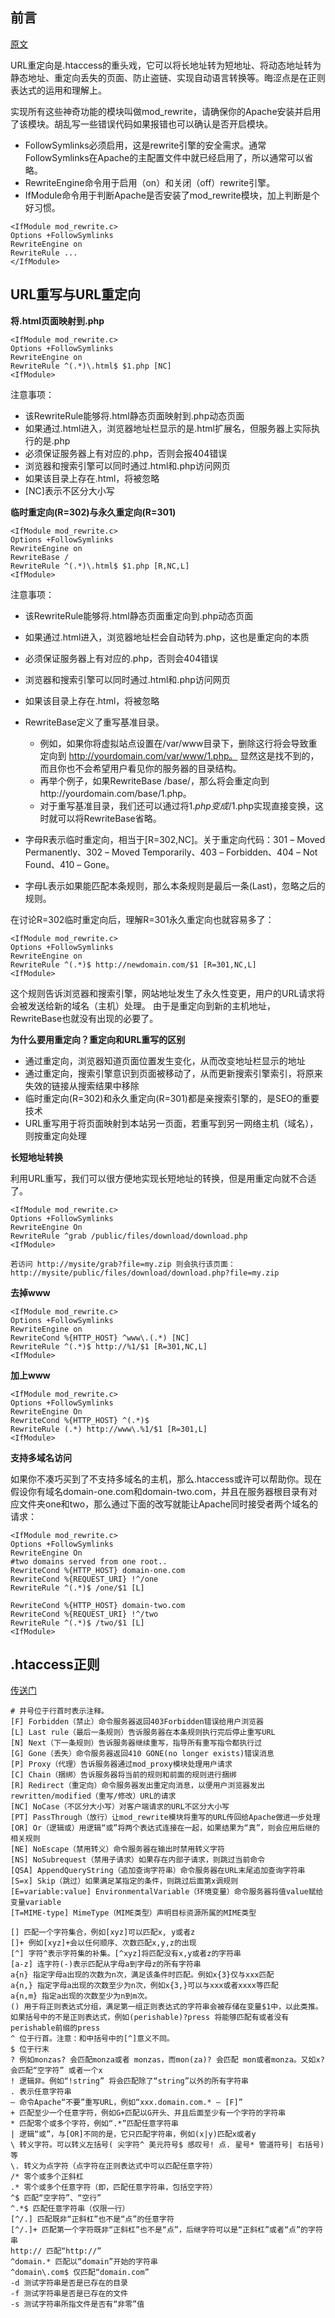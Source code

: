 前言
---------

[原文](http://lesca.me/archives/htaccess-rewrite.html/comment-page-1#rewrite3)

URL重定向是.htaccess的重头戏，它可以将长地址转为短地址、将动态地址转为静态地址、重定向丢失的页面、防止盗链、实现自动语言转换等。晦涩点是在正则表达式的运用和理解上。

实现所有这些神奇功能的模块叫做mod_rewrite，请确保你的Apache安装并启用了该模块。胡乱写一些错误代码如果报错也可以确认是否开启模块。

* FollowSymlinks必须启用，这是rewrite引擎的安全需求。通常FollowSymlinks在Apache的主配置文件中就已经启用了，所以通常可以省略。
* RewriteEngine命令用于启用（on）和关闭（off）rewrite引擎。
* IfModule命令用于判断Apache是否安装了mod_rewrite模块，加上判断是个好习惯。

```
<IfModule mod_rewrite.c>
Options +FollowSymlinks 
RewriteEngine on
RewriteRule ...
</IfModule>
```

URL重写与URL重定向
------------------

**将.html页面映射到.php**
```
<IfModule mod_rewrite.c>
Options +FollowSymlinks
RewriteEngine on
RewriteRule ^(.*)\.html$ $1.php [NC]
<IfModule>
```
注意事项：

* 该RewriteRule能够将.html静态页面映射到.php动态页面
* 如果通过.html进入，浏览器地址栏显示的是.html扩展名，但服务器上实际执行的是.php
* 必须保证服务器上有对应的.php，否则会报404错误
* 浏览器和搜索引擎可以同时通过.html和.php访问网页
* 如果该目录上存在.html，将被忽略
* [NC]表示不区分大小写

**临时重定向(R=302)与永久重定向(R=301)**
```
<IfModule mod_rewrite.c>
Options +FollowSymlinks
RewriteEngine on
RewriteBase /
RewriteRule ^(.*)\.html$ $1.php [R,NC,L]
<IfModule>
```
注意事项：

* 该RewriteRule能够将.html静态页面重定向到.php动态页面
* 如果通过.html进入，浏览器地址栏会自动转为.php，这也是重定向的本质
* 必须保证服务器上有对应的.php，否则会404错误
* 浏览器和搜索引擎可以同时通过.html和.php访问网页
* 如果该目录上存在.html，将被忽略
* RewriteBase定义了重写基准目录。

  * 例如，如果你将虚拟站点设置在/var/www目录下，删除这行将会导致重定向到 http://yourdomain.com/var/www/1.php。 显然这是找不到的，而且你也不会希望用户看见你的服务器的目录结构。
  * 再举个例子，如果RewriteBase /base/，那么将会重定向到http://yourdomain.com/base/1.php。
  * 对于重写基准目录，我们还可以通过将$1.php变成/$1.php实现直接变换，这时就可以将RewriteBase省略。

* 字母R表示临时重定向，相当于[R=302,NC]。关于重定向代码：301 – Moved Permanently、302 – Moved Temporarily、403 – Forbidden、404 – Not Found、410 – Gone。

* 字母L表示如果能匹配本条规则，那么本条规则是最后一条(Last)，忽略之后的规则。

在讨论R=302临时重定向后，理解R=301永久重定向也就容易多了：
```
<IfModule mod_rewrite.c>
Options +FollowSymlinks
RewriteEngine on
RewriteRule ^(.*)$ http://newdomain.com/$1 [R=301,NC,L]
<IfModule>
```
这个规则告诉浏览器和搜索引擎，网站地址发生了永久性变更，用户的URL请求将会被发送给新的域名（主机）处理。
由于是重定向到新的主机地址，RewriteBase也就没有出现的必要了。

**为什么要用重定向？重定向和URL重写的区别**

* 通过重定向，浏览器知道页面位置发生变化，从而改变地址栏显示的地址
* 通过重定向，搜索引擎意识到页面被移动了，从而更新搜索引擎索引，将原来失效的链接从搜索结果中移除
* 临时重定向(R=302)和永久重定向(R=301)都是亲搜索引擎的，是SEO的重要技术
* URL重写用于将页面映射到本站另一页面，若重写到另一网络主机（域名），则按重定向处理

**长短地址转换**

利用URL重写，我们可以很方便地实现长短地址的转换，但是用重定向就不合适了。
```
<IfModule mod_rewrite.c>
Options +FollowSymlinks
RewriteEngine On
RewriteRule ^grab /public/files/download/download.php
<IfModule>
```
```
若访问 http://mysite/grab?file=my.zip 则会执行该页面： http://mysite/public/files/download/download.php?file=my.zip
```

**去掉www**
```
<IfModule mod_rewrite.c>
Options +FollowSymlinks
RewriteEngine on
RewriteCond %{HTTP_HOST} ^www\.(.*) [NC]
RewriteRule ^(.*)$ http://%1/$1 [R=301,NC,L]
<IfModule>
```

**加上www**
```
<IfModule mod_rewrite.c>
Options +FollowSymlinks
RewriteEngine On
RewriteCond %{HTTP_HOST} ^(.*)$
RewriteRule (.*) http://www\.%1/$1 [R=301,L]
<IfModule>
```

**支持多域名访问**

如果你不凑巧买到了不支持多域名的主机，那么.htaccess或许可以帮助你。现在假设你有域名domain-one.com和domain-two.com，并且在服务器根目录有对应文件夹one和two，那么通过下面的改写就能让Apache同时接受者两个域名的请求：
```
<IfModule mod_rewrite.c>
Options +FollowSymlinks
RewriteEngine On
#two domains served from one root..
RewriteCond %{HTTP_HOST} domain-one.com
RewriteCond %{REQUEST_URI} !^/one
RewriteRule ^(.*)$ /one/$1 [L]

RewriteCond %{HTTP_HOST} domain-two.com
RewriteCond %{REQUEST_URI} !^/two
RewriteRule ^(.*)$ /two/$1 [L]
<IfModule>
```

.htaccess正则
-------------

[传送门](http://lesca.me/archives/htaccess-appendix.html)

```
# 井号位于行首时表示注释。
[F] Forbidden（禁止）命令服务器返回403Forbidden错误给用户浏览器
[L] Last rule（最后一条规则）告诉服务器在本条规则执行完后停止重写URL
[N] Next（下一条规则）告诉服务器继续重写，指导所有重写指令都执行过
[G] Gone（丢失）命令服务器返回410 GONE(no longer exists)错误消息
[P] Proxy（代理）告诉服务器通过mod_proxy模块处理用户请求
[C] Chain（捆绑）告诉服务器将当前的规则和前面的规则进行捆绑
[R] Redirect（重定向）命令服务器发出重定向消息，以便用户浏览器发出rewritten/modified（重写/修改）URL的请求
[NC] NoCase（不区分大小写）对客户端请求的URL不区分大小写
[PT] PassThrough（放行）让mod_rewrite模块将重写的URL传回给Apache做进一步处理
[OR] Or（逻辑或）用逻辑“或”将两个表达式连接在一起，如果结果为“真”，则会应用后继的相关规则
[NE] NoEscape（禁用转义）命令服务器在输出时禁用转义字符
[NS] NoSubrequest（禁用子请求）如果存在内部子请求，则跳过当前命令
[QSA] AppendQueryString（追加查询字符串）命令服务器在URL末尾追加查询字符串
[S=x] Skip（跳过）如果满足某指定的条件，则跳过后面第x调规则
[E=variable:value] EnvironmentalVariable（环境变量）命令服务器将值value赋给变量variable
[T=MIME-type] MimeType（MIME类型）声明目标资源所属的MIME类型
```

```
[] 匹配一个字符集合，例如[xyz]可以匹配x, y或者z
[]+ 例如[xyz]+会以任何顺序、次数匹配x,y,z的出现
[^] 字符^表示字符集的补集。[^xyz]将匹配没有x,y或者z的字符串
[a-z] 连字符(-)表示匹配从字母a到字母z的所有字符串
a{n} 指定字母a出现的次数为n次，满足该条件时匹配。例如x{3}仅与xxx匹配
a{n,} 指定字母a出现的次数至少为n次，例如x{3,}可以与xxx或者xxxx等匹配
a{n,m} 指定a出现的次数至少为n到m次。
() 用于将正则表达式分组，满足第一组正则表达式的字符串会被存储在变量$1中，以此类推。如果括号中的不是正则表达式，例如(perishable)?press 将能够匹配有或者没有perishable前缀的press
^ 位于行首。注意：和中括号中的[^]意义不同。
$ 位于行末
? 例如monzas? 会匹配monza或者 monzas，而mon(za)? 会匹配 mon或者monza。又如x? 会匹配“空字符” 或者一个x
! 逻辑非。例如“!string” 将会匹配除了“string”以外的所有字符串
. 表示任意字符串
– 命令Apache“不要”重写URL，例如“xxx.domain.com.* – [F]”
+ 匹配至少一个任意字符，例如G+匹配以G开头、并且后面至少有一个字符的字符串
* 匹配零个或多个字符，例如“.*”匹配任意字符串
| 逻辑“或”，与[OR]不同的是，它只匹配字符串，例如(x|y)匹配x或者y
\ 转义字符。可以转义左括号( 尖字符^ 美元符号$ 感叹号! 点. 星号* 管道符号| 右括号) 等
\. 转义为点字符（点字符在正则表达式中可以匹配任意字符）
/* 零个或多个正斜杠
.* 零个或多个任意字符（即，匹配任意字符串，包括空字符）
^$ 匹配“空字符”、“空行”
^.*$ 匹配任意字符串（仅限一行）
[^/.] 匹配既非“正斜杠”也不是“点”的任意字符
[^/.]+ 匹配第一个字符既非“正斜杠”也不是“点”，后继字符可以是“正斜杠”或者“点”的字符串
http:// 匹配“http://”
^domain.* 匹配以“domain”开始的字符串
^domain\.com$ 仅匹配“domain.com”
-d 测试字符串是否是已存在的目录
-f 测试字符串是否是已存在的文件
-s 测试字符串所指文件是否有“非零”值
```
